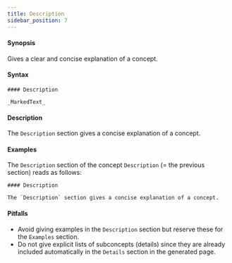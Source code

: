 ```yaml
---
title: Description
sidebar_position: 7
---
```


#### Synopsis

Gives a clear and concise explanation of a concept.

#### Syntax

```
#### Description

_MarkedText_
```

#### Description

The `Description` section gives a concise explanation of a concept.

#### Examples

The `Description` section of the concept `Description` (= the previous section) reads as follows:

```
#### Description

The `Description` section gives a concise explanation of a concept.
```

#### Pitfalls

*  Avoid giving examples in the `Description` section but reserve these for the `Examples` section.
*  Do not give explicit lists of subconcepts (details) since they are already included automatically in the `Details` section in the generated page.


